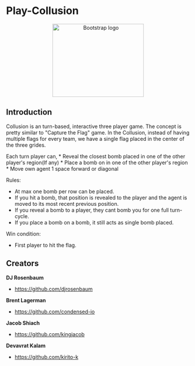 # Play-Collusion
<p align="center">
  <a href="https://getbootstrap.com/">
    <img src="https://ethnewyork.com/src/assets/images/ETHNewYork-logo-large.svg" alt="Bootstrap logo" width="250" height="200">
  </a>
</p>

## Introduction

<p>Collusion is an turn-based, interactive three player game. The concept is pretty similar to "Capture the Flag" game. In the Collusion, instead of having multiple flags for every team, we have a single flag placed in the center of the three grides.
</p>
Each turn player can,
* Reveal the closest bomb placed in one of the other player's region(If any)
* Place a bomb on in one of the other player's region
* Move own agent 1 space forward or diagonal

Rules:
* At max one bomb per row can be placed.
* If you hit a bomb, that position is revealed to the player and the agent is moved to its most recent previous position. 
* If you reveal a bomb to a player, they cant bomb you for one full turn-cycle.
* If you place a bomb on a bomb, it still acts as single bomb placed.

Win condition:
* First player to hit the flag.

## Creators

**DJ Rosenbaum**
- <https://github.com/djrosenbaum>

**Brent Lagerman**
- <https://github.com/condensed-io>

**Jacob Shiach**
- <https://github.com/kingjacob>

**Devavrat Kalam**
- <https://github.com/kirito-k>

